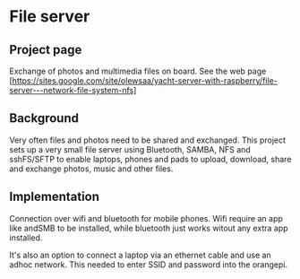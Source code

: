 # File server

## Project page
Exchange of photos and multimedia files on board. See the web page
[https://sites.google.com/site/olewsaa/yacht-server-with-raspberry/file-server---network-file-system-nfs]


## Background 
Very often files and photos need to be shared and exchanged. This project sets up a very small file server using Bluetooth, SAMBA, NFS and sshFS/SFTP to enable laptops, phones and pads to upload, download, share and exchange photos, music and other files.

## Implementation

Connection over wifi and bluetooth for mobile phones. Wifi require an app like andSMB to be installed, while bluetooth 
just works witout any extra app installed. 

It's also an option to connect a laptop via an ethernet cable and use an adhoc network. This needed to  enter 
SSID and password into the orangepi.


